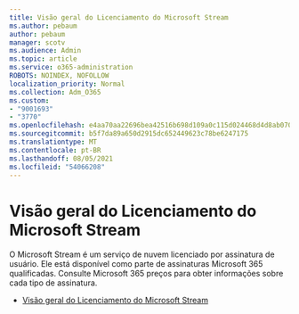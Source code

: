 ```yaml
---
title: Visão geral do Licenciamento do Microsoft Stream
ms.author: pebaum
author: pebaum
manager: scotv
ms.audience: Admin
ms.topic: article
ms.service: o365-administration
ROBOTS: NOINDEX, NOFOLLOW
localization_priority: Normal
ms.collection: Adm_O365
ms.custom:
- "9001693"
- "3770"
ms.openlocfilehash: e4aa70aa22696bea42516b698d109a0c115d024468d4d8ab070b9c337c3e91fe
ms.sourcegitcommit: b5f7da89a650d2915dc652449623c78be6247175
ms.translationtype: MT
ms.contentlocale: pt-BR
ms.lasthandoff: 08/05/2021
ms.locfileid: "54066208"
---
```

# <a name="microsoft-stream-licensing-overview"></a>Visão geral do Licenciamento do Microsoft Stream

O Microsoft Stream é um serviço de nuvem licenciado por assinatura de usuário. Ele está disponível como parte de assinaturas Microsoft 365 qualificadas. Consulte Microsoft 365 preços para obter informações sobre cada tipo de assinatura.

- [Visão geral do Licenciamento do Microsoft Stream](https://docs.microsoft.com/stream/license-overview)
